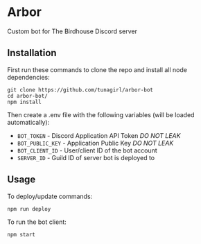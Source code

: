 # Arbor
Custom bot for The Birdhouse Discord server

## Installation
First run these commands to clone the repo and install all node dependencies:
```
git clone https://github.com/tunagirl/arbor-bot
cd arbor-bot/
npm install
```

Then create a .env file with the following variables (will be loaded automatically):
 * `BOT_TOKEN` - Discord Application API Token *DO NOT LEAK*
 * `BOT_PUBLIC_KEY` - Application Public Key *DO NOT LEAK*
 * `BOT_CLIENT_ID` - User/client ID of the bot account
 * `SERVER_ID` - Guild ID of server bot is deployed to

## Usage
To deploy/update commands:
```
npm run deploy
```

To run the bot client:
```
npm start
```
